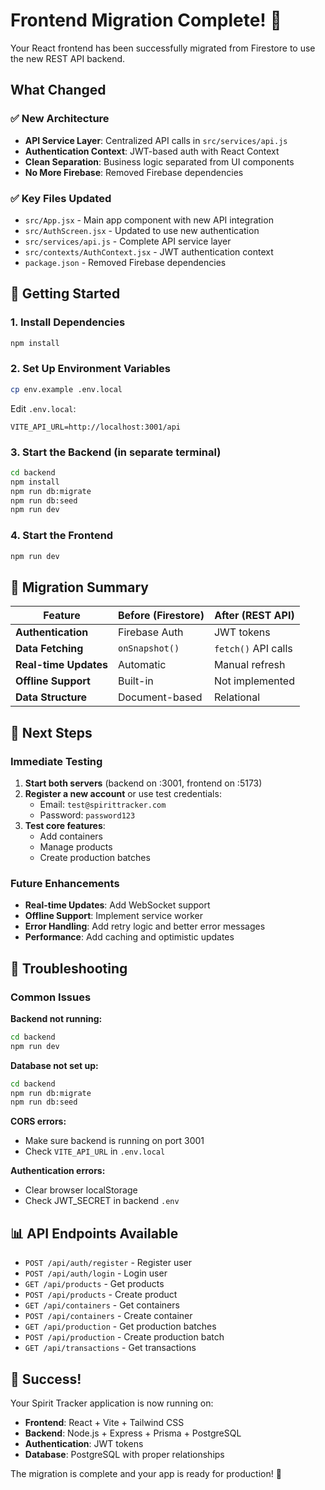 # Frontend Migration Complete! 🎉

Your React frontend has been successfully migrated from Firestore to use the new REST API backend.

## What Changed

### ✅ **New Architecture**

- **API Service Layer**: Centralized API calls in `src/services/api.js`
- **Authentication Context**: JWT-based auth with React Context
- **Clean Separation**: Business logic separated from UI components
- **No More Firebase**: Removed Firebase dependencies

### ✅ **Key Files Updated**

- `src/App.jsx` - Main app component with new API integration
- `src/AuthScreen.jsx` - Updated to use new authentication
- `src/services/api.js` - Complete API service layer
- `src/contexts/AuthContext.jsx` - JWT authentication context
- `package.json` - Removed Firebase dependencies

## 🚀 Getting Started

### 1. **Install Dependencies**

```bash
npm install
```

### 2. **Set Up Environment Variables**

```bash
cp env.example .env.local
```

Edit `.env.local`:

```
VITE_API_URL=http://localhost:3001/api
```

### 3. **Start the Backend** (in separate terminal)

```bash
cd backend
npm install
npm run db:migrate
npm run db:seed
npm run dev
```

### 4. **Start the Frontend**

```bash
npm run dev
```

## 🔄 Migration Summary

| Feature               | Before (Firestore) | After (REST API)    |
| --------------------- | ------------------ | ------------------- |
| **Authentication**    | Firebase Auth      | JWT tokens          |
| **Data Fetching**     | `onSnapshot()`     | `fetch()` API calls |
| **Real-time Updates** | Automatic          | Manual refresh      |
| **Offline Support**   | Built-in           | Not implemented     |
| **Data Structure**    | Document-based     | Relational          |

## 🎯 **Next Steps**

### **Immediate Testing**

1. **Start both servers** (backend on :3001, frontend on :5173)
2. **Register a new account** or use test credentials:
   - Email: `test@spirittracker.com`
   - Password: `password123`
3. **Test core features**:
   - Add containers
   - Manage products
   - Create production batches

### **Future Enhancements**

- **Real-time Updates**: Add WebSocket support
- **Offline Support**: Implement service worker
- **Error Handling**: Add retry logic and better error messages
- **Performance**: Add caching and optimistic updates

## 🐛 **Troubleshooting**

### **Common Issues**

**Backend not running:**

```bash
cd backend
npm run dev
```

**Database not set up:**

```bash
cd backend
npm run db:migrate
npm run db:seed
```

**CORS errors:**

- Make sure backend is running on port 3001
- Check `VITE_API_URL` in `.env.local`

**Authentication errors:**

- Clear browser localStorage
- Check JWT_SECRET in backend `.env`

## 📊 **API Endpoints Available**

- `POST /api/auth/register` - Register user
- `POST /api/auth/login` - Login user
- `GET /api/products` - Get products
- `POST /api/products` - Create product
- `GET /api/containers` - Get containers
- `POST /api/containers` - Create container
- `GET /api/production` - Get production batches
- `POST /api/production` - Create production batch
- `GET /api/transactions` - Get transactions

## 🎉 **Success!**

Your Spirit Tracker application is now running on:

- **Frontend**: React + Vite + Tailwind CSS
- **Backend**: Node.js + Express + Prisma + PostgreSQL
- **Authentication**: JWT tokens
- **Database**: PostgreSQL with proper relationships

The migration is complete and your app is ready for production! 🚀
